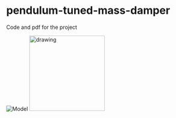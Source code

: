 # pendulum-tuned-mass-damper
Code and pdf for the project

![Model](https://github.com/zhihanyang2022/pendulum-tuned-mass-damper/blob/master/model.png)
<img src="(https://github.com/zhihanyang2022/pendulum-tuned-mass-damper/blob/master/model.png" alt="drawing" width="200"/>
